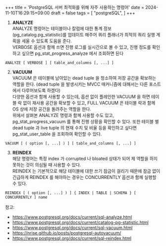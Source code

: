 +++
title = 'PostgreSQL 서버 최적화를 위해 자주 사용하는 명령어'
date = 2024-11-10T16:29:15+09:00
draft = false
tags = [
    "postgreSQL",
]
+++

1. __ANALYZE__<br>
ANALYZE 명령어는 테이블이나 칼럼에 대한 통계 정보(pg_catalog.pg_statistic)를 업데이트 해주어 쿼리 플래너가 최적의 쿼리 실행 계획을 세울 수 있도록 도움을 준다.<br>
VERBOSE 옵션과 함께 쓰면 진행 로그를 실시간으로 볼 수 있고, 진행 정도를 확인하고 싶으면 pg_stat_progress_analyze 에서 조회하면 된다

```postgresql
ANALYZE [ VERBOSE ] [ table_and_columns [, ...] ]
```

2. __VACUUM__<br>
VACUUM 은 테이블에 남아있는 dead tuple 을 청소하여 저장 공간을 확보하는 역할을 한다. (dead tuple 을 발생시키는 MVCC 매커니즘에 대해서는 다른 포스트에서 다루어보도록 하겠다) <br>
다양한 옵션과 함께 사용할 수 있는데, 옵션 없이 플레인한 VACUUM 을 하면 테이블 락 없이 재사용 공간을 확보할 수 있고, 
FULL VACUUM 은 테이블 락과 함께 OS 상에 저장 공간을 돌려주는 역할을 한다.<br>
위에서 살펴본 ANALYZE 명령과 함께 사용할 수도 있고, pg_stat_progress_vacuum 를 통해 진행 상황을 확인할 수 있다. 또한 테이블 별 dead tuple 과 live tuple 의 
현재 수치 및 비율 등을 확인하고 싶다면 pg_stat_user_table 을 조회하여 확인할 수 있다.

```postgresql
VACUUM [ ( option [, ...] ) ] [ table_and_columns [, ...] ]
```


3. __REINDEX__<br>
해당 명령어는 특정 index 가 corrupted 나 bloated 상태가 되어 제 역할을 하지 못하는 것이 의심될 때 사용할 수 있다. <br>
REINDEX 는 기본적으로 해당 테이블에 대한 쓰기 잠금이 걸리기 때문에 잠금 없이 긴급하게 REINDEX 를 해야하는 경우는 CONCURRENTLY 옵션과 함께 실행할 수 있다.

```postgresql
REINDEX [ ( option [, ...] ) ] { INDEX | TABLE | SCHEMA } [ CONCURRENTLY ] name
```

참고:
- https://www.postgresql.org/docs/current/sql-analyze.html
- https://www.postgresql.org/docs/current/catalog-pg-statistic.html
- https://www.postgresql.org/docs/current/sql-vacuum.html
- https://nrise.github.io/posts/postgresql-autovacuum/
- https://www.postgresql.org/docs/current/sql-reindex.html